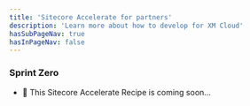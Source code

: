 ```yaml
---
title: 'Sitecore Accelerate for partners'
description: 'Learn more about how to develop for XM Cloud'
hasSubPageNav: true
hasInPageNav: false
---
```


### Sprint Zero

- 🚀 This Sitecore Accelerate Recipe is coming soon...
